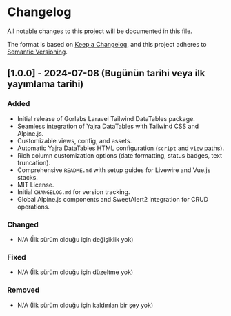 # Changelog

All notable changes to this project will be documented in this file.

The format is based on [Keep a Changelog](https://keepachangelog.com/en/1.0.0/),
and this project adheres to [Semantic Versioning](https://semver.org/spec/v2.0.0.html).

## [1.0.0] - 2024-07-08  (Bugünün tarihi veya ilk yayımlama tarihi)

### Added
- Initial release of Gorlabs Laravel Tailwind DataTables package.
- Seamless integration of Yajra DataTables with Tailwind CSS and Alpine.js.
- Customizable views, config, and assets.
- Automatic Yajra DataTables HTML configuration (`script` and `view` paths).
- Rich column customization options (date formatting, status badges, text truncation).
- Comprehensive `README.md` with setup guides for Livewire and Vue.js stacks.
- MIT License.
- Initial `CHANGELOG.md` for version tracking.
- Global Alpine.js components and SweetAlert2 integration for CRUD operations.

### Changed
- N/A (İlk sürüm olduğu için değişiklik yok)

### Fixed
- N/A (İlk sürüm olduğu için düzeltme yok)

### Removed
- N/A (İlk sürüm olduğu için kaldırılan bir şey yok)
